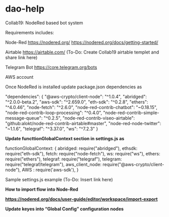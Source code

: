 # dao-help

Collab19: NodeRed based bot system

Requirements includes:

Node-Red <https://nodered.org/>
<https://nodered.org/docs/getting-started/>

Airtable
<https://airtable.com/> (To-Do: Create Collab19 airtable templet and share link here)

Telegram Bot
<https://core.telegram.org/bots>

AWS account

Once NodeRed is installed update package.json dependencies as

  "dependencies": {
    "@aws-crypto/client-node": "^1.0.4",
    "abridged": "^2.0.0-beta.2",
    "aws-sdk": "^2.659.0",
    "eth-sdk": "^0.2.8",
    "ethers": "^4.0.46",
    "node-fetch": "^2.6.0",
    "node-red-contrib-chatbot": "~0.18.15",
    "node-red-contrib-loop-processing": "^0.4.0",
    "node-red-contrib-simple-message-queue": "^0.2.5",
    "node-red-contrib-viseo-airtable": "github:alokt/node-red-contrib-airtable#master",
    "node-red-node-twitter": "~1.1.6",
    "telegraf": "^3.37.0",
    "ws": "^7.2.3"
  }

<B>
Update functtionGlobalContext section in settings.js as 
</B>
  
  functionGlobalContext: {
    abridged: require("abridged"),
    ethsdk: require("eth-sdk"),
    fetch: require("node-fetch"),
    ws: require("ws"),
    ethers: require("ethers"),
    telegraf: require("telegraf"),
    telegram: require("telegraf/telegram"),
    aws_client_node: require("@aws-crypto/client-node"),
    AWS : require('aws-sdk'),
  }

Sample settings.js example (To-Do: Insert link here)

<B>
How to import flow into Node-Red
<B>
  
<https://nodered.org/docs/user-guide/editor/workspace/import-export>

<B>
Update keyes into “Global Config” configuration nodes
</B>
